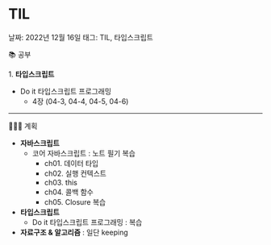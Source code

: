 # TIL

날짜: 2022년 12월 16일
태그: TIL, 타입스크립트

📚 공부

1. **타입스크립트** 

- Do it 타입스크립트 프로그래밍
    - 4장 (04-3, 04-4, 04-5, 04-6)

---

👩🏻‍💻 계획

- **자바스크립트**
    - 코어 자바스크립트 : 노트 필기 복습
        - ch01. 데이터 타입
        - ch02. 실행 컨텍스트
        - ch03. this
        - ch04. 콜백 함수
        - ch05. Closure 복습
- **타입스크립트**
    - Do it 타입스크립트 프로그래밍 : 복습
- **자료구조 & 알고리즘** : 일단 keeping